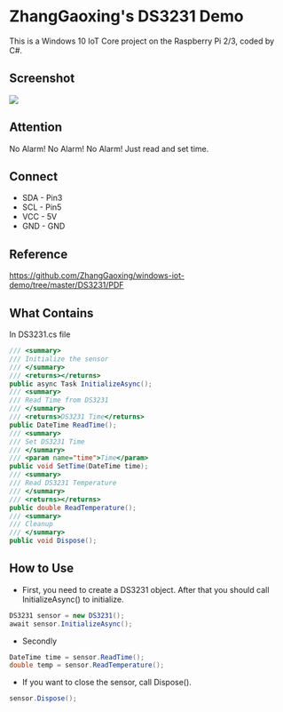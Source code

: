 # ZhangGaoxing's DS3231 Demo
This is a Windows 10 IoT Core project on the Raspberry Pi 2/3, coded by C#.

## Screenshot
![](https://github.com/ZhangGaoxing/windows-iot-demo/blob/master/DS3231/Screenshot.jpg)

## Attention
No Alarm! No Alarm! No Alarm! Just read and set time.

## Connect
* SDA - Pin3
* SCL - Pin5
* VCC - 5V
* GND - GND

## Reference
https://github.com/ZhangGaoxing/windows-iot-demo/tree/master/DS3231/PDF

## What Contains
In DS3231.cs file
```C#
/// <summary>
/// Initialize the sensor
/// </summary>
/// <returns></returns>
public async Task InitializeAsync();
/// <summary>
/// Read Time from DS3231
/// </summary>
/// <returns>DS3231 Time</returns>
public DateTime ReadTime();
/// <summary>
/// Set DS3231 Time
/// </summary>
/// <param name="time">Time</param>
public void SetTime(DateTime time);
/// <summary>
/// Read DS3231 Temperature
/// </summary>
/// <returns></returns>
public double ReadTemperature();
/// <summary>
/// Cleanup
/// </summary>
public void Dispose();
```

## How to Use
* First, you need to create a DS3231 object. After that you should call InitializeAsync() to initialize.
```C#
DS3231 sensor = new DS3231();
await sensor.InitializeAsync();
```
* Secondly
```C#
DateTime time = sensor.ReadTime();
double temp = sensor.ReadTemperature();
```
* If you want to close the sensor, call Dispose().
```C#
sensor.Dispose();
```

